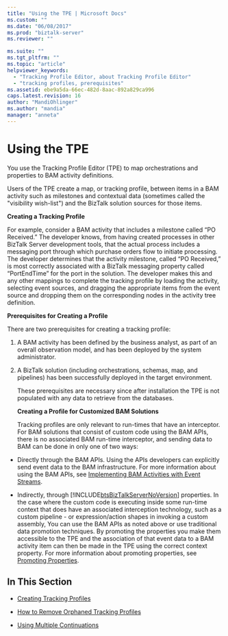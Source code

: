 ```yaml
---
title: "Using the TPE | Microsoft Docs"
ms.custom: ""
ms.date: "06/08/2017"
ms.prod: "biztalk-server"
ms.reviewer: ""

ms.suite: ""
ms.tgt_pltfrm: ""
ms.topic: "article"
helpviewer_keywords: 
  - "Tracking Profile Editor, about Tracking Profile Editor"
  - "tracking profiles, prerequisites"
ms.assetid: ebe9a5da-66ec-482d-8aac-892a829ca996
caps.latest.revision: 16
author: "MandiOhlinger"
ms.author: "mandia"
manager: "anneta"
---
```

# Using the TPE
You use the Tracking Profile Editor (TPE) to map orchestrations and properties to BAM activity definitions.  
  
 Users of the TPE create a map, or tracking profile, between items in a BAM activity such as milestones and contextual data (sometimes called the "visibility wish-list") and the BizTalk solution sources for those items.  
  
 **Creating a Tracking Profile**  
  
 For example, consider a BAM activity that includes a milestone called “PO Received.” The developer knows, from having created processes in other BizTalk Server development tools, that the actual process includes a messaging port through which purchase orders flow to initiate processing. The developer determines that the activity milestone, called “PO Received,” is most correctly associated with a BizTalk messaging property called “PortEndTime” for the port in the solution. The developer makes this and any other mappings to complete the tracking profile by loading the activity, selecting event sources, and dragging the appropriate items from the event source and dropping them on the corresponding nodes in the activity tree definition.  
  
 **Prerequisites for Creating a Profile**  
  
 There are two prerequisites for creating a tracking profile:  
  
1. A BAM activity has been defined by the business analyst, as part of an overall observation model, and has been deployed by the system administrator.  
  
2. A BizTalk solution (including orchestrations, schemas, map, and pipelines) has been successfully deployed in the target environment.  
  
   These prerequisites are necessary since after installation the TPE is not populated with any data to retrieve from the databases.  
  
   **Creating a Profile for Customized BAM Solutions**  
  
   Tracking profiles are only relevant to run-times that have an interceptor. For BAM solutions that consist of custom code using the BAM APIs, there is no associated BAM run-time interceptor, and sending data to BAM can be done in only one of two ways:  
  
- Directly through the BAM APIs. Using the APIs developers can explicitly send event data to the BAM infrastructure. For more information about using the BAM APIs, see [Implementing BAM Activities with Event Streams](../core/implementing-bam-activities-with-event-streams.md).  
  
- Indirectly, through [!INCLUDE[btsBizTalkServerNoVersion](../includes/btsbiztalkservernoversion-md.md)] properties. In the case where the custom code is executing inside some run-time context that does have an associated interception technology, such as a custom pipeline - or expression/action shapes in invoking a custom assembly, You can use the BAM APIs as noted above or use traditional data promotion techniques. By promoting the properties you make them accessible to the TPE and the association of that event data to a BAM activity item can then be made in the TPE using the correct context property. For more information about promoting properties, see [Promoting Properties](../core/promoting-properties.md).  
  
## In This Section  
  
-   [Creating Tracking Profiles](../core/creating-tracking-profiles.md)  
  
-   [How to Remove Orphaned Tracking Profiles](../core/how-to-remove-orphaned-tracking-profiles.md)  
  
-   [Using Multiple Continuations](../core/using-multiple-continuations.md)